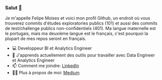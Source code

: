 ### Salut 👋

Je m'appelle Felipe Moises et voici mon profil Github, un endroit où vous trouverez commits d'études exploratories publics (101) et aussi des commits de test/challenge publics non-confidentiels (401).
Ma langue maternelle est le portugais, mais ma deuxième langue est le français, c'est pourquoi la plupart de mes repos seront en français.

- 💻  Developpeur BI et Analytics Engineer
- 🌱  J'apprends actuellement des outils pour travailler avec Data Engineer et Analytics Engineer
- 📫  Comment me joindre: [LinkedIn](https://br.linkedin.com/in/felipemoises)
- 👩‍💻  Plus à propos de moi: [Medium](felipemoises.medium.com)
